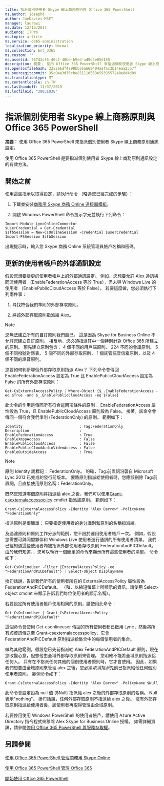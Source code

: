 ```yaml
---
title: 指派個別使用者 Skype 線上商務原則與 Office 365 PowerShell
ms.author: josephd
author: JoeDavies-MSFT
manager: laurawi
ms.date: 12/15/2017
audience: ITPro
ms.topic: article
ms.service: o365-administration
localization_priority: Normal
ms.collection: Ent_O365
ms.custom: ''
ms.assetid: 36743c86-46c2-46be-b9ed-ad9d4e85d186
description: 摘要： 使用 Office 365 PowerShell 來指派個別使用者 Skype 線上商務原則通訊設定。
ms.openlocfilehash: 2252a6df4298bb36a669404aefac3b14eaa23b7f
ms.sourcegitcommit: 35c04a3d76cbe851110553e5930557248e8d4d89
ms.translationtype: MT
ms.contentlocale: zh-TW
ms.lasthandoff: 11/07/2019
ms.locfileid: "38031038"
---
```

# <a name="assign-per-user-skype-for-business-online-policies-with-office-365-powershell"></a>指派個別使用者 Skype 線上商務原則與 Office 365 PowerShell

 **摘要：** 使用 Office 365 PowerShell 來指派個別使用者 Skype 線上商務原則通訊設定。
  
使用 Office 365 PowerShell 是要指派個別使用者 Skype 線上商務原則通訊設定的有效方法。
  
## <a name="before-you-begin"></a>開始之前

使用這些指示以取得設定，請執行命令 （略過您已經完成的步驟）：
  
1. 下載並安裝[商務用 Skype 商務 Online 連接器模組](https://www.microsoft.com/download/details.aspx?id=39366)。
    
2. 開啟 Windows PowerShell 命令提示字元並執行下列命令： 
    
  ```
  Import-Module LyncOnlineConnector
$userCredential = Get-Credential
$sfbSession = New-CsOnlineSession -Credential $userCredential
Import-PSSession $sfbSession
  ```
出現提示時，輸入您 Skype 商務 Online 系統管理員帳戶名稱和密碼。
    
## <a name="updating-external-communication-settings-for-a-user-account"></a>更新的使用者帳戶的外部通訊設定

假設您想要變更的使用者帳戶上的外部通訊設定。 例如，您想要允許 Alex 通訊與同盟使用者 （EnableFederationAccess 等於 True），但未與 Windows Live 的使用者 （EnablePublicCloudAccess 等於 False）。 若要這麼做，您必須執行下列兩件事：
  
1. 尋找符合我們準則的外部存取原則。
    
2. 將該外部存取原則指派給 Alex。
    
> [!NOTE]
>  您無法建立所有的自訂原則我們自己。 這是因為 Skype for Business Online 不允許您建立自訂原則。 相反地，您必須指派其中一個特別針對 Office 365 所建立的原則。 預先建立原則包含： 4 個不同的用戶端原則、 224 不同的會議原則、 5 個不同撥號對應表、 5 個不同的外部存取原則、 1 個託管語音信箱原則，以及 4 個不同的語音原則。
  
您要如何判斷哪個外部存取原則指派 Alex？ 下列命令會傳回 EnableFederationAccess 設定為 True 且 EnablePublicCloudAccess 設定為 False 的所有外部存取原則：
  
```
Get-CsExternalAccessPolicy | Where-Object {$_.EnableFederationAccess -eq $True -and $_.EnablePublicCloudAccess -eq $False}
```

此命令的作用是傳回所有符合這兩項條件的原則： EnableFederationAccess 屬性設為 True，且 EnablePublicCloudAccess 原則設為 False。 接著，該命令會傳回一個符合我們準則 (FederationOnly) 的原則。 範例如下：
  
```
Identity                          : Tag:FederationOnly
Description                       :
EnableFederationAccess            : True
EnableXmppAccess                  : False
EnablePublicCloudAccess           : False
EnablePublicCloudAudioVideoAccess : False
EnableOutsideAccess               : True
```

> [!NOTE]
> 原則 Identity 說標記： FederationOnly。 的確，Tag:前置詞沿襲自 Microsoft Lync 2013 已完成的發行前版本。 要將原則指派給使用者時，您應該刪除 Tag:前置詞，且直接使用原則名稱：FederationOnly。 
  
既然您知道哪個原則將指派給 alex 之後，我們可以使用[Grant-csexternalaccesspolicy](https://go.microsoft.com/fwlink/?LinkId=523974) cmdlet 指派該原則。 範例如下：
  
```
Grant-CsExternalAccessPolicy -Identity "Alex Darrow" -PolicyName "FederationOnly"
```

指派原則是很簡單： 只要指定使用者的身分識別和原則的名稱指派給。 
  
及過濾原則和原則工作分派的範例，您不限於運用使用者帳戶一次。 例如，假設您需要可與同盟夥伴和 Windows Live 使用者進行通訊的所有使用者清單。 我們已經知道這些使用者均被指派外部使用者存取原則 FederationAndPICDefault。 由於我們知道，，您可以執行一個簡單的命令來顯示所有這些使用者的清單。 命令如下：
  
```
Get-CsOnlineUser -Filter {ExternalAccessPolicy -eq "FederationAndPICDefault"} | Select-Object DisplayName
```

換句話說，告訴我們所有的使用者所在的 ExternalAccessPolicy 屬性設為 FederationAndPICDefault。 （和，以縮短螢幕上所顯示的資訊，請使用 Select-object cmdlet 來顯示告訴我們每位使用者的顯示名稱）。 
  
若要設定所有使用者帳戶使用相同的原則，請使用此命令：
  
```
Get-CsOnlineUser | Grant-CsExternalAccessPolicy "FederationAndPICDefault"
```

這個命令會使用 Get-csonlineuser 傳回的所有使用者都已啟用 Lync，然後將所有該資訊傳送至 Grant-csexternalaccesspolicy，它會 FederationAndPICDefault 原則指派給集合中的每個使用者的集合。
  
做為其他範例，假設您已先前指派給 Alex FederationAndPICDefault 原則，現在您改變心意，但想他由全域外部存取原則來管理。 您明確不能將全域原則指派給任何人。 只有在不指派任何其他的個別使用者原則時，它才會使用。 因此，如果我們想要由全域原則來管理 alex 之後，您必須*取消指派*先前已指派給他任何個別使用者原則。 範例命令如下：
  
```
Grant-CsExternalAccessPolicy -Identity "Alex Darrow" -PolicyName $Null
```

此命令會設定設為 null 值 ($Null) 指派給 alex 之後的外部存取原則的名稱。 Null 表示"nothing"。 換句話說，任何外部存取原則不指派給 alex 之後。 沒有外部存取原則指派給使用者後，該使用者再取得管理由全域原則。
  
若要停用使用 Windows PowerShell 的使用者帳戶，請使用 Azure Active Directory 指令程式來移除 Alex Skype for Business Online 授權。 如需詳細資訊，請參閱[停用 Office 365 PowerShell 與服務存取權](assign-licenses-to-user-accounts-with-office-365-powershell.md)。
  
## <a name="see-also"></a>另請參閱

#### 

[使用 Office 365 PowerShell 管理商務用 Skype Online](manage-skype-for-business-online-with-office-365-powershell.md)
  
[使用 Office 365 PowerShell 管理 Office 365](manage-office-365-with-office-365-powershell.md)
  
[開始使用 Office 365 PowerShell](getting-started-with-office-365-powershell.md)

